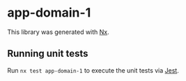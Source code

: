 # app-domain-1

This library was generated with [Nx](https://nx.dev).

## Running unit tests

Run `nx test app-domain-1` to execute the unit tests via [Jest](https://jestjs.io).
